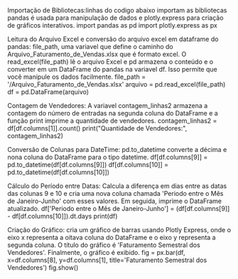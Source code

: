 
Importação de Bibliotecas:linhas do codigo abaixo importam as bibliotecas pandas é usada para manipulação de dados e plotly.express para criação de gráficos interativos.
import pandas as pd
import plotly.express as px

 Leitura do Arquivo Excel e conversão do arquivo excel em dataframe do pandas: file_path, uma variavel que define o caminho do Arquivo_Faturamento_de_Vendas.xlsx que é formato excel. O read_excel(file_path) lê o arquivo Excel e  pd  armazena o conteúdo  e o converter em um DataFrame do pandas na variavel df. Isso permite que você manipule os dados facilmente.
file_path = '/Arquivo_Faturamento_de_Vendas.xlsx'
arquivo = pd.read_excel(file_path)
df = pd.DataFrame(arquivo)

Contagem de Vendedores: A variavel  contagem_linhas2 armazena a contagem  do número de entradas na segunda coluna do DataFrame e a função print imprime a quantidade de vendedores.
contagem_linhas2 = df[df.columns[1]].count()
print("Quantidade de Vendedores:", contagem_linhas2)

Conversão de Colunas para DateTime: pd.to_datetime  converte a décima e nona coluna do DataFrame para o tipo datetime.
df[df.columns[9]] = pd.to_datetime(df[df.columns[9]])
df[df.columns[10]] = pd.to_datetime(df[df.columns[10]])

Cálculo do Período entre Datas: Calcula a diferença em dias entre as datas das colunas 9 e 10 e cria uma nova coluna chamada 'Periodo entre o Mês de Janeiro-Junho' com esses valores. Em seguida, imprime o DataFrame atualizado.
df['Periodo entre o Mês de Janeiro-Junho'] = (df[df.columns[9]] - df[df.columns[10]]).dt.days
print(df)

 Criação do Gráfico: cria um gráfico de barras usando Plotly Express, onde o eixo x representa a oitava coluna do DataFrame e o eixo y representa a segunda coluna. O título do gráfico é 'Faturamento Semestral dos Vendedores'. Finalmente, o gráfico é exibido.
fig = px.bar(df, x=df.columns[8], y=df.columns[1], title='Faturamento Semestral dos Vendedores')
fig.show()

